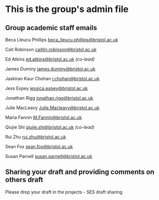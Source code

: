 # This is the group's admin file

## Group academic staff emails 
Beca Lleucu Phillips  beca_lleucu.phillips@bristol.ac.uk

Cait Robinson	caitlin.robinson@bristol.ac.uk		

Ed Atkins	ed.atkins@bristol.ac.uk *(co-lead)*		

James Duminy	james.duminy@bristol.ac.uk		

Jaskiran Kaur Chohan j.chohan@bristol.ac.uk

Jess Espey	jessica.espey@bristol.ac.uk		

Jonathan Rigg	jonathan.rigg@bristol.ac.uk		

Julie MacLeavy	Julie.Macleavy@bristol.ac.uk		

Maria Fannin	M.Fannin@bristol.ac.uk

Qiujie Shi  qiujie.shi@bristol.ac.uk *(co-lead)*

Rui Zhu  rui.zhu@bristol.ac.uk

Sean Fox	sean.fox@bristol.ac.uk

Susan Parnell	susan.parnell@bristol.ac.uk		

## Sharing your draft and providing comments on others draft
Please drop your draft in the projects - SES draft sharing










	
